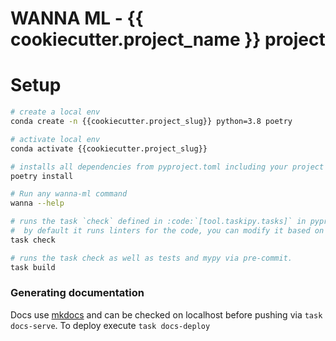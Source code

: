 # WANNA ML - {{ cookiecutter.project_name }} project

# Setup

```bash
# create a local env
conda create -n {{cookiecutter.project_slug}} python=3.8 poetry

# activate local env
conda activate {{cookiecutter.project_slug}}

# installs all dependencies from pyproject.toml including your project to the virtual env
poetry install

# Run any wanna-ml command
wanna --help

# runs the task `check` defined in :code:`[tool.taskipy.tasks]` in pyproject.toml
#  by default it runs linters for the code, you can modify it based on your preferences
task check

# runs the task check as well as tests and mypy via pre-commit.
task build
```


### Generating documentation

Docs use [mkdocs](https://www.mkdocs.org/)  and can be checked on localhost before pushing via `task docs-serve`. To deploy execute `task docs-deploy`
